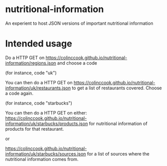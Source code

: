 # nutritional-information
An experient to host JSON versions of important nutritional information



# Intended usage
Do a HTTP GET on https://colinccook.github.io/nutritional-information/regions.json and choose a code

(for instance, code "uk")

You can then do a HTTP GET on https://colinccook.github.io/nutritional-information/uk/restaurants.json to get a list of  restaurants covered. Choose a code again.

(for instance, code "starbucks")

You can then do a HTTP GET on either:
https://colinccook.github.io/nutritional-information/uk/starbucks/products.json for nutritional information of products for that restaurant.

or

https://colinccook.github.io/nutritional-information/uk/starbucks/sources.json for a list of sources where the nutritional information comes from.

